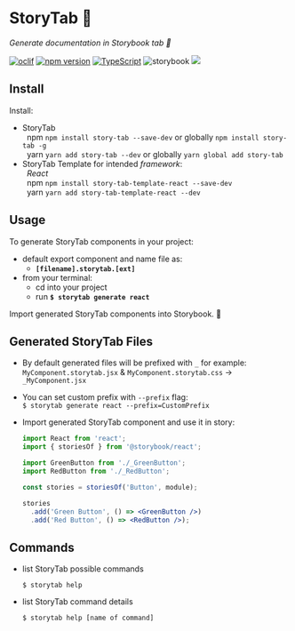 # StoryTab 📑

_Generate documentation in Storybook tab 📑_

[![oclif](https://img.shields.io/badge/cli-oclif-brightgreen.svg)](https://oclif.io)
[![npm version][npm-badge]][npm-url]
[![TypeScript][typescript-badge]][typescript-url]
![storybook](https://raw.githubusercontent.com/storybooks/brand/master/badge/badge-storybook.svg?sanitize=true)
<img src="https://raw.githubusercontent.com/storybooks/brand/master/badge/badge-storybook.svg?sanitize=true">

## Install

Install:

- StoryTab  
  &nbsp;&nbsp;npm `npm install story-tab --save-dev` or globally `npm install story-tab -g`  
  &nbsp;&nbsp;yarn `yarn add story-tab --dev` or globally `yarn global add story-tab`
- StoryTab Template for intended _framework_:  
  &nbsp;&nbsp;_React_  
  &nbsp;&nbsp;npm `npm install story-tab-template-react --save-dev`  
  &nbsp;&nbsp;yarn `yarn add story-tab-template-react --dev`

## Usage

To generate StoryTab components in your project:

- default export component and name file as:
  - **`[filename].storytab.[ext]`**
- from your terminal:
  - cd into your project
  - run **`$ storytab generate react`**

Import generated StoryTab components into Storybook. 🎉

## Generated StoryTab Files
- By default generated files will be prefixed with `_` for example:  
`MyComponent.storytab.jsx` & `MyComponent.storytab.css` -> `_MyComponent.jsx`  
- You can set custom prefix with `--prefix` flag:  
`$ storytab generate react --prefix=CustomPrefix`

- Import generated StoryTab component and use it in story:
  ```jsx
  import React from 'react';
  import { storiesOf } from '@storybook/react';

  import GreenButton from './_GreenButton';
  import RedButton from './_RedButton';

  const stories = storiesOf('Button', module);

  stories
    .add('Green Button', () => <GreenButton />)
    .add('Red Button', () => <RedButton />);
  ```

<!-- GIF -->

## Commands

- list StoryTab possible commands
  ```console
  $ storytab help
  ```
- list StoryTab command details
  ```console
  $ storytab help [name of command]
  ```

[npm-url]: https://www.npmjs.com/package/story-tab
[npm-badge]: https://img.shields.io/npm/v/story-tab.svg
[typescript-badge]: https://badges.frapsoft.com/typescript/code/typescript.svg?v=101
[typescript-url]: https://github.com/microsoft/TypeScript

